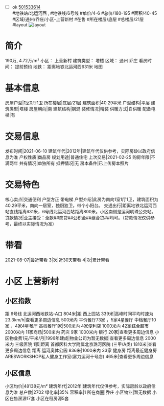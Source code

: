 - [ ] ok [501533614](https://bj.5i5j.com/ershoufang/501533614.html)  
 #地铁站/北运河西 ,  #地铁线/6号线
#单价/4-6 #总价/180-195 #面积/40-45   #区域/通州/乔庄/小区-上营新村 #在售 #所在楼层/底层 #总楼层/21层 #layout 
![layout](http://image2a.5i5j.com/bdir/layout/ece31bbf956847438e56b61259bcde3c.jpg_P5.jpg) 
# 简介 
 190万,  4.72万/m² 
小区： 上营新村
建筑类型： 塔楼
区域： 通州 乔庄
看房时间： 提前预约
地铁： 距离地铁北运河西631米 地图
# 基本信息 
 房屋户型|1室0厅1卫
所在楼层|底层/21层
建筑面积|40.29平米
户型结构|平层
建筑类型|塔楼
房屋朝向|南
建筑结构|钢混
装修情况|精装
供暖方式|自供暖
配备电梯|有
# 交易信息 
 发布时间|2021-06-10
建筑年代|2012年|建筑年代仅供参考，实际房龄以政府信息为准
产权性质|商品房
规划用途|普通住宅
上次交易|2021-02-25
购房年限|不满两年
共有情况|单独所有
抵押情况|无
房本备件|已上传房本照片
# 交易特色 
 核心卖点|交通便利 户型方正 带电梯
户型介绍|此房为南向1室1厅1卫，建筑面积为40.29平米，南向一居室，独厨独卫，带个小阳台。
交通出行|距离地铁北运河西站直线距离631米，6号线北运河西站距离800米。小区南侧是运河明珠公交站。
贷款情况|业主接受：全款##商贷##公积金##组合贷##均可。（贷款情况仅供参考，最终以实际情况为准）
# 带看 
 2021-08-07|最近带看	 3|次|近30天带看	 4|次|累计带看
# 小区 上营新村
## 小区指数 
 距 6号线 北运河西地铁站-A口 804米|距 西上园站 339米|高峰时间平均时速为23.3km/h|查看更多周边信息
500米内 平价餐厅73家 ，5家4星餐厅
中档餐厅10家 ，4家4星餐厅
高档餐厅1家|500米内 4家便利店
1000米内 42家综合超市
2000米内 11家商场|500米内 药店 9家
1000米内 银行 20家|查看更多周边信息
小区物业费1元/平米/月|1996年建成|物业公司为暂无数据|查看更多周边信息
2000米内 三级医院 1家|距离 首都医科大学附属北京潞河医院 (三甲/A类) 1810米|查看更多周边信息
距离 运河奥体公园 836米|1000米内 33家 健身房
距离最近健身房ARESWORKSHOP私人健身工作室(富力运河十号店) 465米|查看更多周边信息
## 小区信息 
 小区均价|48138元/m²
建筑年代|2012年|建筑年代仅供参考，实际房龄以政府信息为准
总户数|2702
绿化率|35%
容积率|1
所在商圈|乔庄
小区物业|暂无数据
小区在售房源17套
小区在租房源5套
